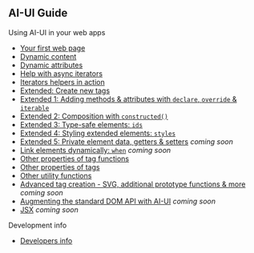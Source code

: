 ## AI-UI Guide

Using AI-UI in your web apps

* [Your first web page](./your-first-web-page.md)
* [Dynamic content](./dynamic-content.md)
* [Dynamic attributes](./dynamic-attributes.md)
* [Help with async iterators](./iterators.md)
* [Iterators helpers in action](./iterators-usage.md)
* [Extended: Create new tags](./extended.md)
* [Extended 1: Adding methods & attributes with `declare`, `override` & `iterable`](./prototype.md)
* [Extended 2: Composition with `constructed()`](./constructed.md)
* [Extended 3: Type-safe elements: `ids`](./ids.md)
* [Extended 4: Styling extended elements: `styles`](./styles.md)
* [Extended 5: Private element data, getters & setters](./instance.md) _coming soon_
* [Link elements dynamically: `when`](./when.md) _coming soon_
* [Other properties of tag functions](./super-overrides-hasInstance-name-statics.md)
* [Other properties of tags](./ids-when-attributes.md)
* [Other utility functions](./nodes-when.md)
* [Advanced tag creation - SVG, additional prototype functions & more](./tag-creation.md) _coming soon_
* [Augmenting the standard DOM API with AI-UI](./augment-dom-api.md) _coming soon_
* [JSX](./tsx.md) _coming soon_

Development info

* [Developers info](./developers.md)
